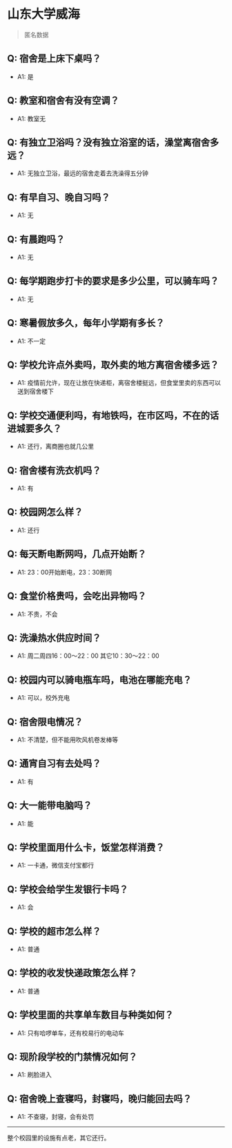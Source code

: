 # 山东大学威海

> 匿名数据

## Q: 宿舍是上床下桌吗？

- A1: 是

## Q: 教室和宿舍有没有空调？

- A1: 教室无

## Q: 有独立卫浴吗？没有独立浴室的话，澡堂离宿舍多远？

- A1: 无独立卫浴，最远的宿舍走着去洗澡得五分钟

## Q: 有早自习、晚自习吗？

- A1: 无

## Q: 有晨跑吗？

- A1: 无

## Q: 每学期跑步打卡的要求是多少公里，可以骑车吗？

- A1: 无

## Q: 寒暑假放多久，每年小学期有多长？

- A1: 不一定

## Q: 学校允许点外卖吗，取外卖的地方离宿舍楼多远？

- A1: 疫情前允许，现在让放在快递柜，离宿舍楼挺远，但食堂里卖的东西可以送到宿舍楼下

## Q: 学校交通便利吗，有地铁吗，在市区吗，不在的话进城要多久？

- A1: 还行，离商圈也就几公里

## Q: 宿舍楼有洗衣机吗？

- A1: 有

## Q: 校园网怎么样？

- A1: 还行

## Q: 每天断电断网吗，几点开始断？

- A1: 23：00开始断电，23：30断网

## Q: 食堂价格贵吗，会吃出异物吗？

- A1: 不贵，不会

## Q: 洗澡热水供应时间？

- A1: 周二周四16：00～22：00 其它10：30～22：00

## Q: 校园内可以骑电瓶车吗，电池在哪能充电？

- A1: 可以，校外充电

## Q: 宿舍限电情况？

- A1: 不清楚，但不能用吹风机卷发棒等

## Q: 通宵自习有去处吗？

- A1: 有

## Q: 大一能带电脑吗？

- A1: 能

## Q: 学校里面用什么卡，饭堂怎样消费？

- A1: 一卡通，微信支付宝都行

## Q: 学校会给学生发银行卡吗？

- A1: 会

## Q: 学校的超市怎么样？

- A1: 普通

## Q: 学校的收发快递政策怎么样？

- A1: 普通

## Q: 学校里面的共享单车数目与种类如何？

- A1: 只有哈啰单车，还有校易行的电动车

## Q: 现阶段学校的门禁情况如何？

- A1: 刷脸进入

## Q: 宿舍晚上查寝吗，封寝吗，晚归能回去吗？

- A1: 不查寝，封寝，会有处罚

***

整个校园里的设施有点老，其它还行。